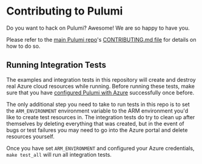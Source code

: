 # Contributing to Pulumi

Do you want to hack on Pulumi?  Awesome!  We are so happy to have you.

Please refer to the [main Pulumi repo](https://github.com/pulumi/pulumi/)'s [CONTRIBUTING.md file](
https://github.com/pulumi/pulumi/blob/master/CONTRIBUTING.md) for details on how to do so.

## Running Integration Tests

The examples and integration tests in this repository will create and destroy real Azure
cloud resources while running. Before running these tests, make sure that you have
[configured Pulumi with Azure](https://pulumi.io/install/azure.html) successfully once before.

The only additional step you need to take to run tests in this repo is to set the
`ARM_ENVIRONMENT` environment variable to the ARM environment you'd like to create test resources in.
The integration tests do try to clean up after themselves by deleting everything that was
created, but in the event of bugs or test failures you may need to go into the Azure portal
and delete resources yourself.

Once you have set `ARM_ENVIRONMENT` and configured your Azure credentials, `make test_all` will run all integration tests.
